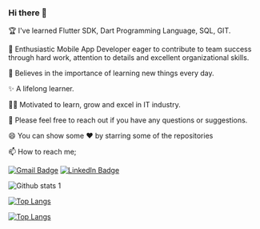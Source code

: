 ### Hi there 👋

🏆 I've learned Flutter SDK, Dart Programming Language, SQL, GIT.

👯 Enthusiastic Mobile App Developer eager to contribute to team success through hard work, attention to details and excellent organizational skills.

📝 Believes in the importance of learning new things every day.

✨ A lifelong learner.

👨‍💻 Motivated to learn, grow and excel in IT industry.

💬 Please feel free to reach out if you have any questions or suggestions.

😄 You can show some ❤️ by starring some of the repositories

📫 How to reach me;

[![Gmail Badge](https://img.shields.io/badge/Gmail-D14836?style=for-the-badge&logo=gmail&logoColor=white&link=link)](https://mail.google.com/mail/u/0/?hl=tr&tf=cm&fs=1&to=mbkurtkz@gmail.com) [![LinkedIn Badge](https://img.shields.io/badge/LinkedIn-0077B5?style=for-the-badge&logo=linkedin&logoColor=white&link=link)](https://www.linkedin.com/in/mücahit-burak-kurt-3b890a17b)


![Github stats 1](https://github-readme-stats.vercel.app/api?username=ArhtasTheDev&show_icons=true&theme=gradient) 

[![Top Langs](https://github-readme-stats.vercel.app/api/top-langs/?username=ArhtasTheDev)](https://github.com/ArhtasTheDev/github-readme-stats)

[![Top Langs](https://github-readme-stats.vercel.app/api/top-langs/?username=ArhtasTheDev&exclude_repo=github-readme-stats,ArhtasTheDev.github.io)](https://github.com/ArhtasTheDev/github-readme-stats)


